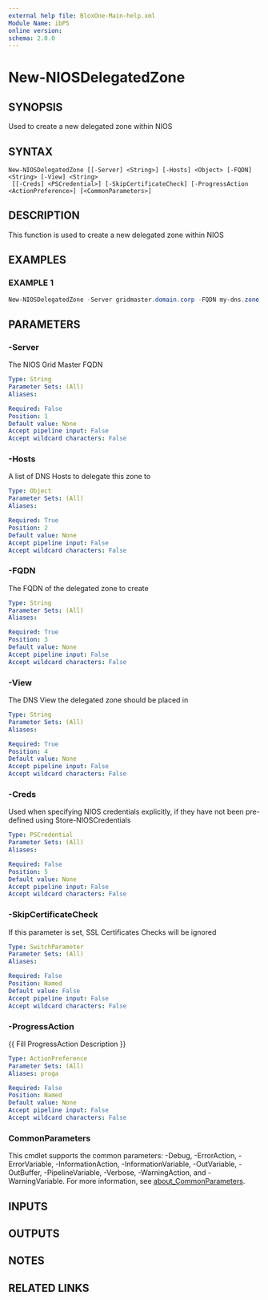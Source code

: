```yaml
---
external help file: BloxOne-Main-help.xml
Module Name: ibPS
online version:
schema: 2.0.0
---
```


# New-NIOSDelegatedZone

## SYNOPSIS
Used to create a new delegated zone within NIOS

## SYNTAX

```
New-NIOSDelegatedZone [[-Server] <String>] [-Hosts] <Object> [-FQDN] <String> [-View] <String>
 [[-Creds] <PSCredential>] [-SkipCertificateCheck] [-ProgressAction <ActionPreference>] [<CommonParameters>]
```

## DESCRIPTION
This function is used to create a new delegated zone within NIOS

## EXAMPLES

### EXAMPLE 1
```powershell
New-NIOSDelegatedZone -Server gridmaster.domain.corp -FQDN my-dns.zone -Hosts "1.2.3.4","2.3.4.5"
```

## PARAMETERS

### -Server
The NIOS Grid Master FQDN

```yaml
Type: String
Parameter Sets: (All)
Aliases:

Required: False
Position: 1
Default value: None
Accept pipeline input: False
Accept wildcard characters: False
```

### -Hosts
A list of DNS Hosts to delegate this zone to

```yaml
Type: Object
Parameter Sets: (All)
Aliases:

Required: True
Position: 2
Default value: None
Accept pipeline input: False
Accept wildcard characters: False
```

### -FQDN
The FQDN of the delegated zone to create

```yaml
Type: String
Parameter Sets: (All)
Aliases:

Required: True
Position: 3
Default value: None
Accept pipeline input: False
Accept wildcard characters: False
```

### -View
The DNS View the delegated zone should be placed in

```yaml
Type: String
Parameter Sets: (All)
Aliases:

Required: True
Position: 4
Default value: None
Accept pipeline input: False
Accept wildcard characters: False
```

### -Creds
Used when specifying NIOS credentials explicitly, if they have not been pre-defined using Store-NIOSCredentials

```yaml
Type: PSCredential
Parameter Sets: (All)
Aliases:

Required: False
Position: 5
Default value: None
Accept pipeline input: False
Accept wildcard characters: False
```

### -SkipCertificateCheck
If this parameter is set, SSL Certificates Checks will be ignored

```yaml
Type: SwitchParameter
Parameter Sets: (All)
Aliases:

Required: False
Position: Named
Default value: False
Accept pipeline input: False
Accept wildcard characters: False
```

### -ProgressAction
{{ Fill ProgressAction Description }}

```yaml
Type: ActionPreference
Parameter Sets: (All)
Aliases: proga

Required: False
Position: Named
Default value: None
Accept pipeline input: False
Accept wildcard characters: False
```

### CommonParameters
This cmdlet supports the common parameters: -Debug, -ErrorAction, -ErrorVariable, -InformationAction, -InformationVariable, -OutVariable, -OutBuffer, -PipelineVariable, -Verbose, -WarningAction, and -WarningVariable. For more information, see [about_CommonParameters](http://go.microsoft.com/fwlink/?LinkID=113216).

## INPUTS

## OUTPUTS

## NOTES

## RELATED LINKS
